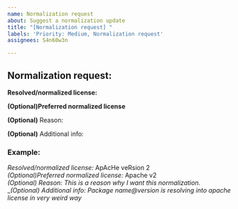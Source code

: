 ```yaml
---
name: Normalization request
about: Suggest a normalization update
title: "[Normalization request] "
labels: 'Priority: Medium, Normalization request'
assignees: S4n60w3n

---
```


## Normalization request:
**Resolved/normalized license:**

**(Optional)Preferred normalized license**

**(Optional)** Reason:

**(Optional)** Additional info:

### Example:
  
_Resolved/normalized license:_ ApAcHe veRsion 2  
_(Optional)Preferred normalized license:_ Apache v2  
_(Optional) Reason: This is a reason why I want this normalization._   
__(Optional) Additional info: Package name@version is resolving into apache license in very weird way_
